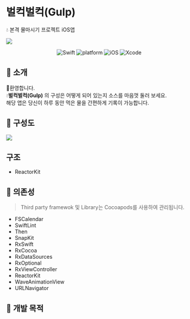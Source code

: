 # 벌컥벌컥(Gulp)
💧 본격 물마시기 프로젝트 iOS앱

<img src="https://user-images.githubusercontent.com/59601439/115199996-bd370800-a12e-11eb-8f70-bc1ab0a0c97d.PNG">

<p align="center">
  <img alt="Swift" src="https://img.shields.io/badge/Swift-5.2-orange.svg">
  <img alt="platform" src="https://img.shields.io/badge/platform-iOS-lightgrey">
  <img alt="iOS" src="https://img.shields.io/badge/iOS-14%2B-yellow">
  <img alt="Xcode" src="https://img.shields.io/badge/xcode-12.4-blue">
</p>

## 📝 소개
👋환영합니다. <br>💧**벌컥벌컥(Gulp)** 의 구성은 어떻게 되어 있는지 소스를 마음껏 둘러 보세요. <br> 해당 앱은 당신이 하루 동안 먹은 물을 간편하게 기록이 가능합니다.

## 🔎 구성도

<img src="https://user-images.githubusercontent.com/59601439/115507144-b3401100-a2b6-11eb-851f-004131149e61.png">

## 구조
- ReactorKit

## 📕 의존성
> Third party framewok 및 Library는 Cocoapods를 사용하여 관리됩니다.

- FSCalendar
- SwiftLint
- Then
- SnapKit
- RxSwift
- RxCocoa
- RxDataSources
- RxOptional
- RxViewController
- ReactorKit
- WaveAnimationView
- URLNavigator

## 🏃 개발 목적
